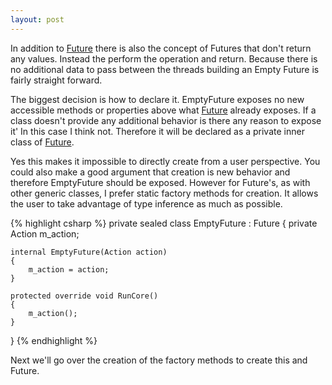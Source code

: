 ```yaml
---
layout: post
---
```

In addition to [Future<T>](http://blogs.msdn.com/jaredpar/archive/2008/02/13/building-future-t.aspx) there is also the concept of Futures that don't return any values. Instead the perform the operation and return. Because there is no additional data to pass between the threads building an Empty Future is fairly straight forward.

The biggest decision is how to declare it. EmptyFuture exposes no new accessible methods or properties above what [Future](http://blogs.msdn.com/jaredpar/archive/2008/02/12/building-the-base-future.aspx) already exposes. If a class doesn't provide any additional behavior is there any reason to expose it' In this case I think not.  Therefore it will be declared as a private inner class of [Future](http://blogs.msdn.com/jaredpar/archive/2008/02/12/building-the-base-future.aspx).  

Yes this makes it impossible to directly create from a user perspective. You could also make a good argument that creation is new behavior and therefore EmptyFuture should be exposed. However for Future's, as with other generic classes, I prefer static factory methods for creation. It allows the user to take advantage of type inference as much as possible.

    
{% highlight csharp %}
private sealed class EmptyFuture : Future
{
    private Action m_action;

    internal EmptyFuture(Action action)
    {
        m_action = action;
    }

    protected override void RunCore()
    {
        m_action();
    }

}
{% endhighlight %}

Next we'll go over the creation of the factory methods to create this and Future<T>.

